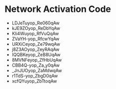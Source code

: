 # Network Activation Code
* LDJeTuyop_Re060qAw
* kJE9ZOyop_ReDbYqAw
* KIi4Wuyop_RfVuQqAw
* ZVaYH-yop_RfcwYqAw
* URXiCeyop_Ze79wqAw
* j8Z3AOyop_ZeyRAqAw
* IQQBKeyop_ZeB8UqAw
* 8MVNFeyop_ZfHbUqAw
* CBB4Q-yop_Za_y0qAw
* _JnJUOyop_ZaMdwqAw
* r1TdS-yop_ZbgD0qAw
* xcfQYuyop_ZbTtoqAw